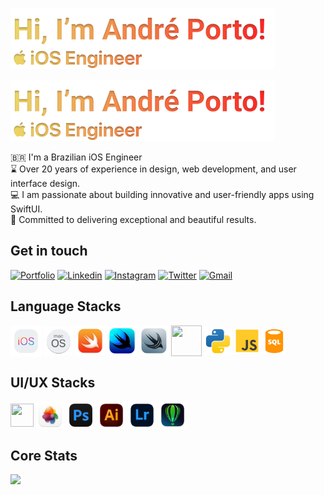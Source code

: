 [![Andre Porto Banner](Readme.png)](https://andreporto.dev.br)

[![Banner](./Readme.png)](https://andreporto.dev.br)

🇧🇷 I'm a Brazilian iOS Engineer <br>
⌛️ Over 20 years of experience in design, web development, and user interface design.<br>
💻 I am passionate about building innovative and user-friendly apps using SwiftUI.<br>
🎨 Committed to delivering exceptional and beautiful results.

## Get in touch

[![Portfolio](https://img.shields.io/badge/Portfolio-255E63?style=for-the-badge&logo=About.me&logoColor=white)](https://andreporto.dev.br)
[![Linkedin](https://img.shields.io/badge/LinkedIn-0077B5?style=for-the-badge&logo=linkedin&logoColor=white)](https://www.linkedin.com/in/andremporto/)
[![Instagram](https://img.shields.io/badge/Instagram-E4405F?style=for-the-badge&logo=instagram&logoColor=white)](https://www.instagram.com/andreporto.78/)
[![Twitter](https://img.shields.io/badge/Twitter-000000?style=for-the-badge&logo=x&logoColor=white)](https://twitter.com/andremporto)
[![Gmail](https://img.shields.io/badge/Email-ffffff?style=for-the-badge&logo=maildotru&logoColor=gray)](mailto:andreporto@me.com)

## Language Stacks

<div style="display: inline_block">
  <!-- <img align="center" height="45" width="45" pointer-events="none" src="./icons/apple.svg" target="_blank"> -->
  <img align="center" height="50" width="50" src="./icons/ios.svg" target="_blank">
  <img align="center" height="46" width="46" src="./icons/macos.svg" target="_blank">
  <img align="center" height="47" width="47" src="./icons/swift2.png">
  <img align="center" height="47" width="47" src="./icons/swiftui.png">
  <img align="center" height="47" width="47" src="./icons/swiftdata.png">
  <img align="center" height=49" width=49" src="https://cdn.jsdelivr.net/gh/devicons/devicon/icons/xcode/xcode-original.svg">
  <!-- <img align="center" height="52" width="52" src="https://cdn.jsdelivr.net/gh/devicons/devicon/icons/firebase/firebase-plain.svg">
  <img align="center" height="35" width="35" src="./icons/cocoapods.svg" target="_blank"> -->
<!--   <img align="center" height="38" width="38" src="https://cdn.jsdelivr.net/gh/devicons/devicon/icons/git/git-original.svg"> -->
  <img align="center" height="44" width="44" src="./icons/python.svg" target="_blank">
  <img align="center" height="41" width="41" src="./icons/js.svg" target="_blank">
  <img align="center" height="38" width="38" src="./icons/sql.svg" target="_blank">
</div>

## UI/UX Stacks

<div style="display: inline_block">
  <img align="center" height="37" width="37" src="https://cdn.jsdelivr.net/gh/devicons/devicon/icons/figma/figma-original.svg">
  <img align="center" height="45" width="45" src="./icons/pixelmator.png">
  <img align="center" height="45" width="45" src="./icons/photoshop.png">
  <img align="center" height="45" width="45" src="./icons/illustrator.png">
  <img align="center" height="45" width="45" src="./icons/lightroom.png">
  <img align="center" height="45" width="45" src="./icons/corel.png">
</div>

## Core Stats

<img src="https://github-readme-stats.vercel.app/api/top-langs/?username=andremporto&layout=compact&langs_count=7&theme=dracula"/>
